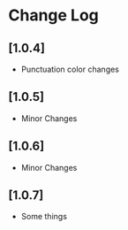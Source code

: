 # Change Log

## [1.0.4]

- Punctuation color changes

## [1.0.5]

- Minor Changes

## [1.0.6]

- Minor Changes

## [1.0.7]

- Some things

